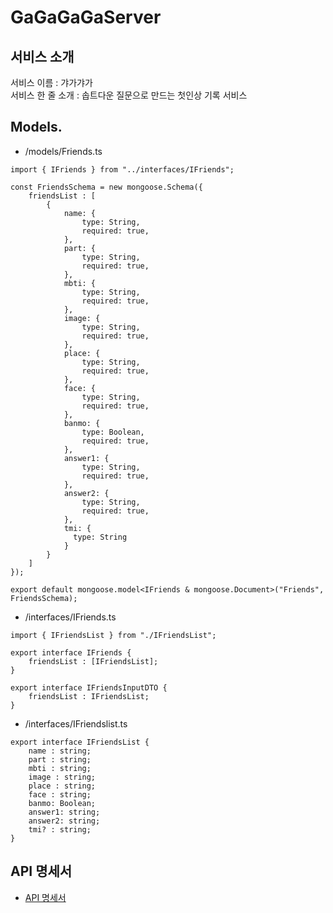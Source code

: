 # GaGaGaGaServer
## 서비스 소개  
서비스 이름 : 갸가갸가  
서비스 한 줄 소개 : 솝트다운 질문으로 만드는 첫인상 기록 서비스
  
## Models. 
- /models/Friends.ts
       
```import mongoose from "mongoose";
import { IFriends } from "../interfaces/IFriends";

const FriendsSchema = new mongoose.Schema({
    friendsList : [
        {
            name: {
                type: String,
                required: true,
            },
            part: {
                type: String,
                required: true,
            },
            mbti: {
                type: String,
                required: true,
            },
            image: {
                type: String,
                required: true,
            },
            place: {
                type: String,
                required: true,
            },
            face: {
                type: String,
                required: true,
            },
            banmo: {
                type: Boolean,
                required: true,
            },
            answer1: {
                type: String,
                required: true,
            },
            answer2: {
                type: String,
                required: true,
            },
            tmi: {
              type: String
            }
        }
    ]
});

export default mongoose.model<IFriends & mongoose.Document>("Friends", FriendsSchema);
```
- /interfaces/IFriends.ts
```
import { IFriendsList } from "./IFriendsList";

export interface IFriends {
    friendsList : [IFriendsList];
}

export interface IFriendsInputDTO {
    friendsList : IFriendsList;
}
```
- /interfaces/IFriendslist.ts
```
export interface IFriendsList {
    name : string;
    part : string;
    mbti : string;
    image : string;
    place : string;
    face : string;
    banmo: Boolean;
    answer1: string;
    answer2: string;
    tmi? : string;
}
```
## API 명세서
- [API 명세서](https://github.com/TeamGaGaGaGa/GaGaGaGaServer/wiki)

